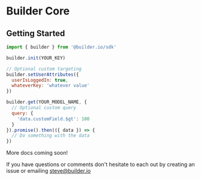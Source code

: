 # Builder Core

## Getting Started

```javascript
import { builder } from '@builder.io/sdk'

builder.init(YOUR_KEY)

// Optional custom targeting
builder.setUserAttributes({
  userIsLoggedIn: true,
  whateverKey: 'whatever value'
})

builder.get(YOUR_MODEL_NAME, {
  // Optional custom query
  query: {
    'data.customField.$gt': 100
  }
}).promise().then(({ data }) => {
  // Do something with the data
})
```

More docs coming soon!

If you have questions or comments don't hesitate to each out by creating an issue or emailing steve@builder.io
